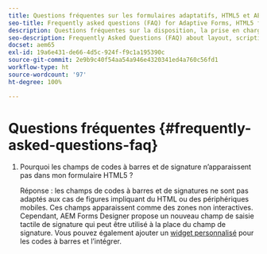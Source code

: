 ```yaml
---
title: Questions fréquentes sur les formulaires adaptatifs, HTML5 et AEM
seo-title: Frequently asked questions (FAQ) for Adaptive Forms, HTML5 forms, and AEM Forms
description: Questions fréquentes sur la disposition, la prise en charge des scripts et la portée des formulaires adaptatifs, HTML5 et AEM.
seo-description: Frequently Asked Questions (FAQ) about layout, scripting support, and scope of Adaptive Forms, HTML5 forms, and AEM Forms.
docset: aem65
exl-id: 19a6e431-de66-4d5c-924f-f9c1a195390c
source-git-commit: 2e9b9c40f54aa54a946e4320341ed4a760c56fd1
workflow-type: ht
source-wordcount: '97'
ht-degree: 100%

---
```


# Questions fréquentes {#frequently-asked-questions-faq}

1. Pourquoi les champs de codes à barres et de signature n’apparaissent pas dans mon formulaire HTML5 ?

   Réponse : les champs de codes à barres et de signatures ne sont pas adaptés aux cas de figures impliquant du HTML ou des périphériques mobiles. Ces champs apparaissent comme des zones non interactives. Cependant, AEM Forms Designer propose un nouveau champ de saisie tactile de signature qui peut être utilisé à la place du champ de signature. Vous pouvez également ajouter un [widget personnalisé](../../forms/using/custom-widgets.md) pour les codes à barres et l’intégrer.

